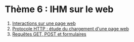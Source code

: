 # Thème 6 : IHM sur le web

1. [Interactions sur une page web](../6.1_Interactions_page_web/cours/)
2. [Protocole HTTP : étude du chargement d'une page web](../6.2_Protocole_HTTP/cours/)
3. [Requêtes GET, POST et formulaires](../6.3_Get_Post_Formulaires/cours/)